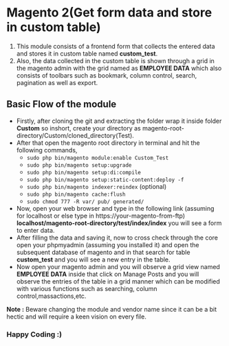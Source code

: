 # Magento 2(Get form data and store in custom table)
1. This module consists of a frontend form that collects the entered data and stores it in custom table named **custom_test**.
2. Also, the data collected in the custom table is shown through a grid in the magento admin with the grid named as **EMPLOYEE DATA** which also consists of toolbars such as bookmark, column control, search, pagination as well as export.
## Basic Flow of the module
- Firstly, after cloning the git and extracting the folder wrap it inside folder **Custom** so inshort, create your directory as magento-root-directory/Custom/cloned_directory(Test).
- After that open the magento root directory in terminal and hit the following commands,
  - `sudo php bin/magento module:enable Custom_Test`
  - `sudo php bin/magento setup:upgrade`
  - `sudo php bin/magento setup:di:compile`
  - `sudo php bin/magento setup:static-content:deploy -f`
  - `sudo php bin/magento indexer:reindex` (optional)
  - `sudo php bin/magento cache:flush`
  - `sudo chmod 777 -R var/ pub/ generated/`
- Now, open your web browser and type in the following link (assuming for localhost or else type in https://your-magento-from-ftp) **localhost/magento-root-directory/test/index/index** you will see a form to enter data.
- After filling the data and saving it, now to cross check through the core open your phpmyadmin (assuming you installed it) and open the subsequent database of magento and in that search for table **custom_test** and you will see a new entry in the table.
- Now open your magento admin and you will observe a grid view named **EMPLOYEE DATA** inside that click on Manage Posts and you will observe the entries of the table in a grid manner which can be modified with various functions such as searching, column control,massactions,etc.

**Note :** Beware changing the module and vendor name since it can be a bit hectic and will require a keen vision on every file.

### Happy Coding :)
